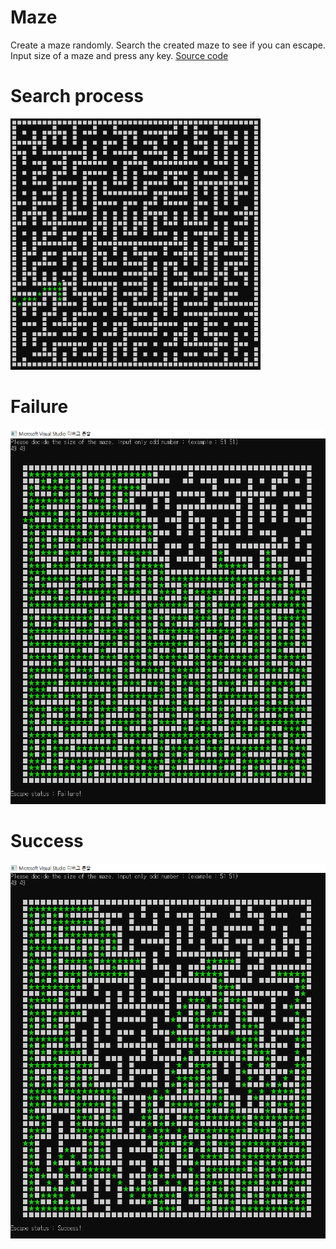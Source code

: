 # Maze
Create a maze randomly. Search the created maze to see if you can escape. </br>
Input size of a maze and press any key. [Source code](code) </br>

# Search process
![alt-tag](img/search_process.gif)

# Failure
<img src="img/escape_fail.PNG" width="600" height="600">

# Success
<img src="img/escape_success.PNG" width="600" height="600">
